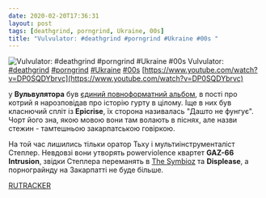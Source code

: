 ```yaml
---
date: 2020-02-20T17:36:31
layout: post
tags: [deathgrind, porngrind, Ukraine, 00s]
title: "Vulvulator: #deathgrind #porngrind #Ukraine #00s "
---
```

![Vulvulator: #deathgrind #porngrind #Ukraine #00s ](https://i.ytimg.com/vi/DP0SQDYbrvc/hqdefault.jpg)
Vulvulator: [#deathgrind](/tags/#deathgrind) [#porngrind](/tags/#porngrind) [#Ukraine](/tags/#Ukraine) [#00s](/tags/#00s) [https://www.youtube.com/watch?v=DP0SQDYbrvc](https://www.youtube.com/watch?v=DP0SQDYbrvc)

у **Вульвулятора** був [єдиний повноформатний альбом](https://t.me/vast_space_unexplored/3279), в пості про котрий я нарозповідав про історію гурту в цілому. Іще в них був класнючий спліт із **Epicrise**, їх сторона називалась &quot;Дашто не фунгує&quot;. Чорт його зна, якою мовою вони там волають в піснях, але назви стежин - тамтешньою закарпатською говіркою.

На той час лишились тільки оратор Тьху і мультиінструменталіст Степлер. Невдовзі вони утворять powerviolence квартет **GAZ-66 Intrusion**, звідки Степлера переманять в [The Symbioz](https://t.me/vast_space_unexplored/3339) та **Displease**, а порнограйнду на Закарпатті не буде більше.

[RUTRACKER](https://rutracker.org/forum/viewtopic.php?t=1887801)